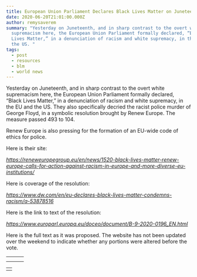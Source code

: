 ```yaml
---
title: European Union Parliament Declares Black Lives Matter on Juneteenth
date: 2020-06-20T21:01:00.000Z
author: remysaverem
summary: "Yesterday on Juneteenth, and in sharp contrast to the overt white
  supremacism here, the European Union Parliament formally declared, “Black
  Lives Matter,” in a denunciation of racism and white supremacy, in the EU and
  the US. "
tags:
  - post
  - resources
  - blm
  - world news
---
```

<!--StartFragment-->

Yesterday on Juneteenth, and in sharp contrast to the overt white supremacism here, the European Union Parliament formally declared, “Black Lives Matter,” in a denunciation of racism and white supremacy, in the EU and the US. They also specifically decried the racist police murder of George Floyd, in a symbolic resolution brought by Renew Europe. The measure passed 493 to 104.

Renew Europe is also pressing for the formation of an EU-wide code of ethics for police.

Here is their site:

*<https://reneweuropegroup.eu/en/news/1520-black-lives-matter-renew-europe-calls-for-action-against-racism-in-europe-and-more-diverse-eu-institutions/>*

Here is coverage of the resolution:

*<https://www.dw.com/en/eu-declares-black-lives-matter-condemns-racism/a-53878516>*

Here is the link to text of the resolution:

*<https://www.europarl.europa.eu/doceo/document/B-9-2020-0196_EN.html>*

Here is the full text as it was proposed. The website has not been updated over the weekend to indicate whether any portions were altered before the vote.

|     |     |     |
| --- | --- | --- |
|     |     |     |
|     |     |     |



|     |
| --- |
|     |

<!--EndFragment-->